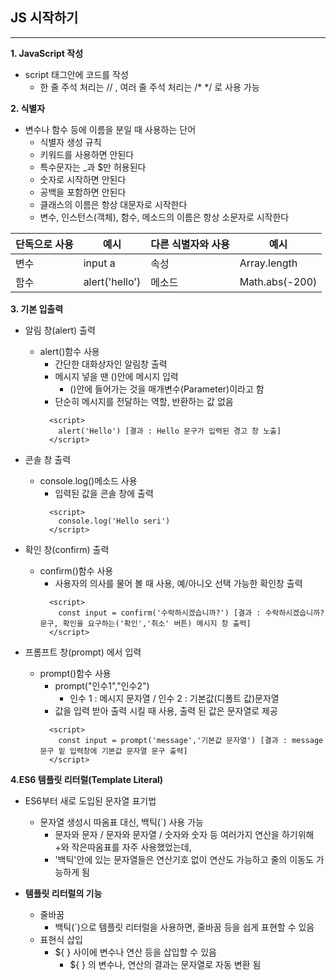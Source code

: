 ## JS 시작하기
-----
**1. JavaScript 작성**
* script 태그안에 코드를 작성
  * 한 줄 주석 처리는 // , 여러 줄 주석 처리는  /* */ 로 사용 가능

**2. 식별자**
* 변수나 함수 등에 이름을 분일 때 사용하는 단어
  * 식별자 생성 규칙
  - 키워드를 사용하면 안된다
  - 특수문자는 _과 $만 허용된다
  - 숫자로 시작하면 안된다
  - 공백을 포함하면 안된다
  - 클래스의 이름은 항상 대문자로 시작한다
  - 변수, 인스턴스(객체), 함수, 메소드의 이름은 항상 소문자로 시작한다

| 단독으로 사용| 예시 | 다른 식별자와 사용| 예시 |
| ---------- | ---------- | ---------- | ---------- | 
| 변수 | input a | 속성 | Array.length | 
| 함수 | alert('hello') | 메소드 | Math.abs(-200) |

**3. 기본 입출력**
* 알림 창(alert) 출력
  * alert()함수 사용
    - 간단한 대화상자인 알림창 출력
    - 메시지 넣을 땐 ()안에 메시지 입력
      - ()안에 들어가는 것을 매개변수(Parameter)이라고 함
    - 단순히 메시지를 전달하는 역할, 반환하는 값 없음
    ```
      <script>
        alert('Hello') [결과 : Hello 문구가 입력된 경고 창 노출]
      </script>
     ```

* 콘솔 창 출력
  * console.log()메소드 사용
    - 입력된 값을 콘솔 창에 출력
    ```
      <script>
        console.log('Hello seri')
      </script>
     ```

* 확인 창(confirm) 출력
  * confirm()함수 사용
    - 사용자의 의사를 물어 볼 때 사용, 예/아니오 선택 가능한 확인창 출력
    ```
      <script>
        const input = confirm('수락하시겠습니까?') [결과 : 수락하시겠습니까? 문구, 확인을 요구하는('확인','취소' 버튼) 메시지 창 출력]
      </script>
    ```

* 프롬프트 창(prompt) 에서 입력
  * prompt()함수 사용
    - prompt("인수1","인수2")
      - 인수 1 : 메시지 문자열 / 인수 2 : 기본값(디폴트 값)문자열
    - 값을 입력 받아 출력 시킬 때 사용, 출력 된 값은 문자열로 제공
    ```
      <script>
        const input = prompt('message','기본값 문자열') [결과 : message 문구 밑 입력창에 기본값 문자열 문구 출력]
      </script>
    ```

**4.ES6 템플릿 리터럴(Template Literal)**
* ES6부터 새로 도입된 문자열 표기법
  * 문자열 생성시 따옴표 대신, 백틱(`) 사용 가능
    - 문자와 문자 / 문자와 문자열 / 숫자와 숫자 등 여러가지 연산을 하기위해 +와 작은따옴표를 자주 사용했었는데,
    - '백틱'안에 있는 문자열들은 연산기호 없이 연산도 가능하고 줄의 이동도 가능하게 됨

* **템플릿 리터럴의 기능**
  * 줄바꿈
    - 백틱(`)으로 템플릿 리터럴을 사용하면, 줄바꿈 등을 쉽게 표현할 수 있음
  * 표현식 삽입
    - ${ } 사이에 변수나 연산 등을 삽입할 수 있음
      - ${ } 의 변수나, 연산의 결과는 문자열로 자동 변환 됨
